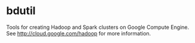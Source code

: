 # bdutil

Tools for creating Hadoop and Spark clusters on Google Compute Engine. See http://cloud.google.com/hadoop for more information.
